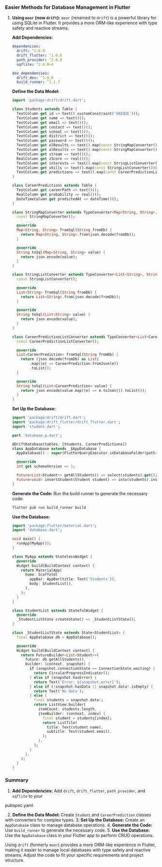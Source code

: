 ### Easier Methods for Database Management in Flutter

1. **Using `moor` (now `drift`):**
   `moor` (renamed to `drift`) is a powerful library for using SQLite in Flutter. It provides a more ORM-like experience with type safety and reactive streams.

   **Add Dependencies:**
   ```yaml
   dependencies:
     drift: ^1.0.0
     drift_flutter: ^1.0.0
     path_provider: ^2.0.0
     sqflite: ^2.0.0+4

   dev_dependencies:
     drift_dev: ^1.0.0
     build_runner: ^2.1.7
   ```

   **Define the Data Model:**
   ```dart
   import 'package:drift/drift.dart';

   class Students extends Table {
     TextColumn get id => text().customConstraint('UNIQUE')();
     TextColumn get name => text()();
     TextColumn get email => text()();
     TextColumn get contact => text()();
     TextColumn get school => text()();
     TextColumn get district => text()();
     TextColumn get password => text()();
     TextColumn get olResults => text().map(const StringMapConverter())();
     TextColumn get alResults => text().map(const StringMapConverter())();
     TextColumn get stream => text()();
     RealColumn get zScore => real()();
     TextColumn get interests => text().map(const StringListConverter())();
     TextColumn get skills => text().map(const StringListConverter())();
     TextColumn get predictions => text().map(const CareerPredictionListConverter())();
   }

   class CareerPredictions extends Table {
     TextColumn get careerPath => text()();
     RealColumn get probability => real()();
     DateTimeColumn get predictedAt => dateTime()();
   }

   class StringMapConverter extends TypeConverter<Map<String, String>, String> {
     const StringMapConverter();

     @override
     Map<String, String> fromSql(String fromDb) {
       return Map<String, String>.from(json.decode(fromDb));
     }

     @override
     String toSql(Map<String, String> value) {
       return json.encode(value);
     }
   }

   class StringListConverter extends TypeConverter<List<String>, String> {
     const StringListConverter();

     @override
     List<String> fromSql(String fromDb) {
       return List<String>.from(json.decode(fromDb));
     }

     @override
     String toSql(List<String> value) {
       return json.encode(value);
     }
   }

   class CareerPredictionListConverter extends TypeConverter<List<CareerPrediction>, String> {
     const CareerPredictionListConverter();

     @override
     List<CareerPrediction> fromSql(String fromDb) {
       return (json.decode(fromDb) as List)
           .map((e) => CareerPrediction.fromJson(e))
           .toList();
     }

     @override
     String toSql(List<CareerPrediction> value) {
       return json.encode(value.map((e) => e.toJson()).toList());
     }
   }
   ```

   **Set Up the Database:**
   ```dart
   import 'package:drift/drift.dart';
   import 'package:drift_flutter/drift_flutter.dart';
   import 'student.dart';

   part 'database.g.dart';

   @DriftDatabase(tables: [Students, CareerPredictions])
   class AppDatabase extends _$AppDatabase {
     AppDatabase() : super(FlutterQueryExecutor.inDatabaseFolder(path: 'db.sqlite'));

     @override
     int get schemaVersion => 1;

     Future<List<Student>> getAllStudents() => select(students).get();
     Future<void> insertStudent(Student student) => into(students).insert(student);
   }
   ```

   **Generate the Code:**
   Run the build runner to generate the necessary code:
   ```bash
   flutter pub run build_runner build
   ```

   **Use the Database:**
   ```dart
   import 'package:flutter/material.dart';
   import 'database.dart';

   void main() {
     runApp(MyApp());
   }

   class MyApp extends StatelessWidget {
     @override
     Widget build(BuildContext context) {
       return MaterialApp(
         home: Scaffold(
           appBar: AppBar(title: Text('Students')),
           body: StudentList(),
         ),
       );
     }
   }

   class StudentList extends StatefulWidget {
     @override
     _StudentListState createState() => _StudentListState();
   }

   class _StudentListState extends State<StudentList> {
     final AppDatabase db = AppDatabase();

     @override
     Widget build(BuildContext context) {
       return FutureBuilder<List<Student>>(
         future: db.getAllStudents(),
         builder: (context, snapshot) {
           if (snapshot.connectionState == ConnectionState.waiting) {
             return CircularProgressIndicator();
           } else if (snapshot.hasError) {
             return Text('Error: ${snapshot.error}');
           } else if (!snapshot.hasData || snapshot.data!.isEmpty) {
             return Text('No data');
           } else {
             final students = snapshot.data!;
             return ListView.builder(
               itemCount: students.length,
               itemBuilder: (context, index) {
                 final student = students[index];
                 return ListTile(
                   title: Text(student.name),
                   subtitle: Text(student.email),
                 );
               },
             );
           }
         },
       );
     }
   }
   ```

### Summary
1. **Add Dependencies:** Add `drift`, `drift_flutter`, `path_provider`, and `sqflite` to your 

pubspec.yaml

.
2. **Define the Data Model:** Create `Student` and `CareerPrediction` classes with converters for complex types.
3. **Set Up the Database:** Create an `AppDatabase` class to manage database operations.
4. **Generate the Code:** Use `build_runner` to generate the necessary code.
5. **Use the Database:** Use the `AppDatabase` class in your Flutter app to perform CRUD operations.

Using `drift` (formerly `moor`) provides a more ORM-like experience in Flutter, making it easier to manage local databases with type safety and reactive streams. Adjust the code to fit your specific requirements and project structure.
